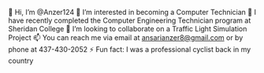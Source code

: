 👋 Hi, I’m @Anzer124
👀 I’m interested in becoming a Computer Technician
🌱 I have recently completed the Computer Engineering Technician program at Sheridan College
💞️ I’m looking to collaborate on a Traffic Light Simulation Project
📫 You can reach me via email at ansarianzer8@gmail.com or by phone at 437-430-2052
⚡ Fun fact: I was a professional cyclist back in my country

<!---
Anzer124/Anzer124 is a ✨ special ✨ repository because its `README.md` (this file) appears on your GitHub profile.
You can click the Preview link to take a look at your changes.
--->
